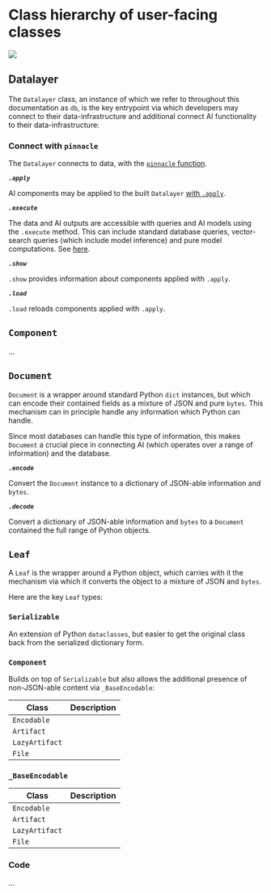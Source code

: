 # Class hierarchy of user-facing classes

![](/img/class-hierarchy.png)

## Datalayer

The `Datalayer` class, an instance of which we refer to throughout this 
documentation as `db`, is the key entrypoint via which developers
may connect to their data-infrastructure and additional connect
AI functionality to their data-infrastructure:

### Connect with `pinnacle`

The `Datalayer` connects to data, with the [`pinnacle` function](../core_api/connect).

***`.apply`***

AI components may be applied to the built `Datalayer` [with `.apply`](../core_api/apply).

***`.execute`***

The data and AI outputs are accessible with queries and AI models 
using the `.execute` method. This can include standard database queries,
vector-search queries (which include model inference) and pure model computations.
See [here](../core_api/execute).

***`.show`***

`.show` provides information about components applied with `.apply`.

***`.load`***

`.load` reloads components applied with `.apply`.

## `Component`

...

## `Document`

`Document` is a wrapper around standard Python `dict` instances, 
but which can encode their contained fields as a mixture of JSON
and pure `bytes`. This mechanism can in principle handle any information 
which Python can handle.

Since most databases can handle this type of information, this makes
`Document` a crucial piece in connecting AI (which operates over a range of information)
and the database.

***`.encode`***

Convert the `Document` instance to a dictionary of JSON-able information 
and `bytes`.

***`.decode`***

Convert a dictionary of JSON-able information 
and `bytes` to a `Document` contained the full range of Python objects.

## `Leaf`

A `Leaf` is the wrapper around a Python object, which carries with 
it the mechanism via which it converts the object to a mixture 
of JSON and `bytes`.

Here are the key `Leaf` types:

### `Serializable`

An extension of Python `dataclasses`, but easier to get the original class back 
from the serialized dictionary form.

### `Component`

Builds on top of `Serializable` but also allows the additional presence of non-JSON-able content via `_BaseEncodable`:

| Class | Description |
| --- | --- |
| `Encodable` |  |
| `Artifact` |  |
| `LazyArtifact` |  |
| `File` |  |


### `_BaseEncodable`

| Class | Description |
| --- | --- |
| `Encodable` |   |
| `Artifact` |   |
| `LazyArtifact` |   |
| `File` |   |

### Code

...
